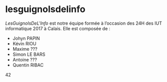 # lesguignolsdelinfo
*LesGuignolsDeL'Info* est notre équipe formée à l’occasion des 24H des IUT informatique 2017 à
Calais. Elle est composée de :

* Johyn PAPIN
* Kévin RIOU
* Maxime ???
* Simon LE BARS
* Antoine ???
* Quentin RIBAC

42
